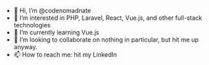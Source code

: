 - 👋 Hi, I’m @codenomadnate
- 👀 I’m interested in PHP, Laravel, React, Vue.js, and other full-stack technologies
- 🌱 I’m currently learning Vue.js
- 💞️ I’m looking to collaborate on nothing in particular, but hit me up anyway.
- 📫 How to reach me: hit my LinkedIn

<!---
codenomadnate/codenomadnate is a ✨ special ✨ repository because its `README.md` (this file) appears on your GitHub profile.
You can click the Preview link to take a look at your changes.
--->
